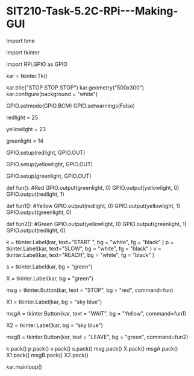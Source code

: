 # SIT210-Task-5.2C-RPi---Making-GUI
Import time

import tkinter

import RPi.GPIO as GPIO


kar = tkinter.Tk()


kar.title("STOP STOP STOP")
kar.geometry("500x300")
kar.configure(background = "white")


GPIO.setmode(GPIO.BCM)
GPIO.setwarnings(False)


redlight = 25


yellowlight = 23


greenlight = 14


GPIO.setup(redlight, GPIO.OUT)


GPIO.setup(yellowlight, GPIO.OUT)


GPIO.setup(greenlight, GPIO.OUT)




def fun(): #Red
    GPIO.output(greenlight, 0)
    GPIO.output(yellowlight, 0)
    GPIO.output(redlight, 1)


def fun1(): #Yellow
    GPIO.output(redlight, 0)
    GPIO.output(yellowlight, 1)
    GPIO.output(greenlight, 0)


def fun2(): #Green
    GPIO.output(yellowlight, 0)
    GPIO.output(greenlight, 1)
    GPIO.output(redlight, 0)












k = tkinter.Label(kar, text="START ", bg = "white", fg = "black" )
p = tkinter.Label(kar, text="SLOW", bg = "white", fg = "black" )
v = tkinter.Label(kar, text="REACH", bg = "white", fg = "black" )


s = tkinter.Label(kar, bg = "green")


X = tkinter.Label(kar, bg = "green")
    
msg = tkinter.Button(kar, text = "STOP", bg = "red", command=fun)


X1 = tkinter.Label(kar, bg = "sky blue")


msgA = tkinter.Button(kar, text = "WAIT", bg = "Yellow", command=fun1)


X2 = tkinter.Label(kar, bg = "sky blue")


msgB = tkinter.Button(kar, text = "LEAVE", bg = "green", command=fun2)




k.pack()
p.pack()
v.pack()
s.pack()
msg.pack()
X.pack()
msgA.pack()
X1.pack()
msgB.pack()
X2.pack()


kar.mainloop()
